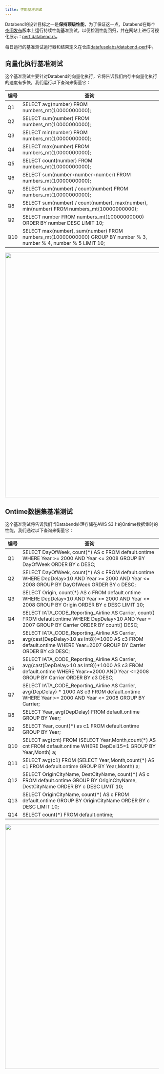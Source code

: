 ```yaml
---
title: 性能基准测试
---
```


Databend的设计目标之一是**保持顶级性能**，为了保证这一点，Databend在每个[夜间发布](https://github.com/datafuselabs/databend/releases)版本上运行持续性能基准测试，以便检测性能回归，并在网站上进行可视化展示：[perf.databend.rs](https://perf.databend.rs)。

每日运行的基准测试运行器和结果定义在仓库[datafuselabs/databend-perf](https://github.com/datafuselabs/databend-perf)中。

## 向量化执行基准测试

这个基准测试主要针对Databend的向量化执行，它将告诉我们内存中向量化执行的速度有多快，我们运行以下查询来衡量它：

|编号 | 查询                                                                                                            |
|-------|------------------------------------------------------------------------------------------------------------------|
| Q1 | SELECT avg(number) FROM numbers_mt(10000000000);                                                                  |
| Q2 | SELECT sum(number) FROM numbers_mt(10000000000);                                                                  |
| Q3 | SELECT min(number) FROM numbers_mt(10000000000);                                                                  |
| Q4 | SELECT max(number) FROM numbers_mt(10000000000);                                                                  |
| Q5 | SELECT count(number) FROM numbers_mt(10000000000);                                                                |
| Q6 | SELECT sum(number+number+number) FROM numbers_mt(10000000000);                                                    |
| Q7 | SELECT sum(number) / count(number) FROM numbers_mt(10000000000);                                                  |
| Q8 | SELECT sum(number) / count(number), max(number), min(number) FROM numbers_mt(10000000000);                        |
| Q9 | SELECT number FROM numbers_mt(10000000000) ORDER BY number DESC LIMIT 10;                                         |
| Q10 | SELECT max(number), sum(number) FROM numbers_mt(10000000000) GROUP BY number % 3, number % 4, number % 5 LIMIT 10;|

<p align="center">
<img src="https://datafuse-1253727613.cos.ap-hongkong.myqcloud.com/contributing/vector-perf.png" width="800"/>
</p>

## Ontime数据集基准测试

这个基准测试将告诉我们当Databend处理存储在AWS S3上的Ontime数据集时的性能，我们通过以下查询来衡量它：

| 编号      | 查询 |
| ----------- | ----------- |
| Q1   |SELECT DayOfWeek, count(*) AS c FROM default.ontime WHERE Year >= 2000 AND Year <= 2008 GROUP BY DayOfWeek ORDER BY c DESC;       |
| Q2   |SELECT DayOfWeek, count(*) AS c FROM default.ontime WHERE DepDelay>10 AND Year >= 2000 AND Year <= 2008 GROUP BY DayOfWeek ORDER BY c DESC;    |
| Q3   |SELECT Origin, count(*) AS c FROM default.ontime WHERE DepDelay>10 AND Year >= 2000 AND Year <= 2008 GROUP BY Origin ORDER BY c DESC LIMIT 10;   |
| Q4   |SELECT IATA_CODE_Reporting_Airline AS Carrier, count() FROM default.ontime WHERE DepDelay>10 AND Year = 2007 GROUP BY Carrier ORDER BY count() DESC;      |
| Q5   |SELECT IATA_CODE_Reporting_Airline AS Carrier, avg(cast(DepDelay>10 as Int8))*1000 AS c3 FROM default.ontime WHERE Year=2007 GROUP BY Carrier ORDER BY c3 DESC;|
| Q6   |SELECT IATA_CODE_Reporting_Airline AS Carrier, avg(cast(DepDelay>10 as Int8))*1000 AS c3 FROM default.ontime WHERE Year>=2000 AND Year <=2008 GROUP BY Carrier ORDER BY c3 DESC;|
| Q7   |SELECT IATA_CODE_Reporting_Airline AS Carrier, avg(DepDelay) * 1000 AS c3 FROM default.ontime WHERE Year >= 2000 AND Year <= 2008 GROUP BY Carrier; |
| Q8   |SELECT Year, avg(DepDelay) FROM default.ontime GROUP BY Year;      |
| Q9   |SELECT Year, count(*) as c1 FROM default.ontime GROUP BY Year;      |
| Q10  |SELECT avg(cnt) FROM (SELECT Year,Month,count(*) AS cnt FROM default.ontime WHERE DepDel15=1 GROUP BY Year,Month) a;      |
| Q11  |SELECT avg(c1) FROM (SELECT Year,Month,count(*) AS c1 FROM default.ontime GROUP BY Year,Month) a;      |
| Q12  |SELECT OriginCityName, DestCityName, count(*) AS c FROM default.ontime GROUP BY OriginCityName, DestCityName ORDER BY c DESC LIMIT 10;     |
| Q13  |SELECT OriginCityName, count(*) AS c FROM default.ontime GROUP BY OriginCityName ORDER BY c DESC LIMIT 10;      |
| Q14  |SELECT count(*) FROM default.ontime;     |

<p align="center">
<img src="https://datafuse-1253727613.cos.ap-hongkong.myqcloud.com/contributing/ontime-perf.png" width="800"/>
</p>
